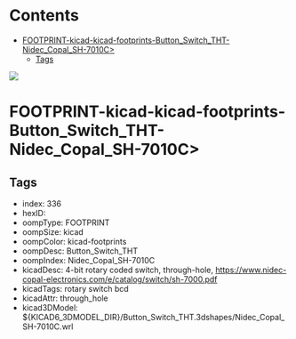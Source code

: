 



Contents
========

* [FOOTPRINT-kicad-kicad-footprints-Button_Switch_THT-Nidec_Copal_SH-7010C>](#footprint-kicad-kicad-footprints-button_switch_tht-nidec_copal_sh-7010c)
	* [Tags](#tags)
  
![][im]
# FOOTPRINT-kicad-kicad-footprints-Button_Switch_THT-Nidec_Copal_SH-7010C>

## Tags

- index: 336
- hexID: 
- oompType: FOOTPRINT
- oompSize: kicad
- oompColor: kicad-footprints
- oompDesc: Button_Switch_THT
- oompIndex: Nidec_Copal_SH-7010C
- kicadDesc: 4-bit rotary coded switch, through-hole, https://www.nidec-copal-electronics.com/e/catalog/switch/sh-7000.pdf
- kicadTags: rotary switch bcd
- kicadAttr: through_hole
- kicad3DModel: ${KICAD6_3DMODEL_DIR}/Button_Switch_THT.3dshapes/Nidec_Copal_SH-7010C.wrl



[im]: image.png
